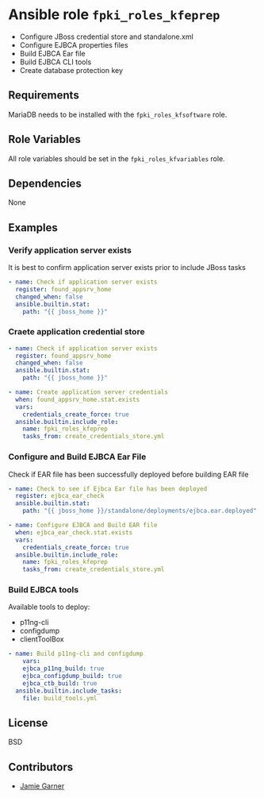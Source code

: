 # Ansible role `fpki_roles_kfeprep`

- Configure JBoss credential store and standalone.xml
- Configure EJBCA properties files
- Build EJBCA Ear file
- Build EJBCA CLI tools
- Create database protection key

## Requirements

MariaDB needs to be installed with the `fpki_roles_kfsoftware` role.

## Role Variables

All role variables should be set in the `fpki_roles_kfvariables` role.

## Dependencies

None

## Examples
### Verify application server exists

It is best to confirm application server exists prior to include JBoss tasks
```yaml
- name: Check if application server exists
  register: found_appsrv_home
  changed_when: false
  ansible.builtin.stat:
    path: "{{ jboss_home }}"
```

### Craete application credential store
```yaml
- name: Check if application server exists
  register: found_appsrv_home
  changed_when: false
  ansible.builtin.stat:
    path: "{{ jboss_home }}"

- name: Create application server credentials
  when: found_appsrv_home.stat.exists
  vars:
    credentials_create_force: true
  ansible.builtin.include_role:
    name: fpki_roles_kfeprep
    tasks_from: create_credentials_store.yml
```

### Configure and Build EJBCA Ear File

Check if EAR file has been successfully deployed before building EAR file

```yaml
- name: Check to see if Ejbca Ear file has been deployed
  register: ejbca_ear_check
  ansible.builtin.stat:
    path: "{{ jboss_home }}/standalone/deployments/ejbca.ear.deployed"

- name: Configure EJBCA and Build EAR file
  when: ejbca_ear_check.stat.exists
  vars:
    credentials_create_force: true
  ansible.builtin.include_role:
    name: fpki_roles_kfeprep
    tasks_from: create_credentials_store.yml    
```

### Build EJBCA tools

Available tools to deploy:
- p11ng-cli
- configdump
- clientToolBox

```yaml
- name: Build p11ng-cli and configdump
    vars:
    ejbca_p11ng_build: true
    ejbca_configdump_build: true
    ejbca_ctb_build: true
  ansible.builtin.include_tasks:
    file: build_tools.yml    
```

## License

BSD

## Contributors

- [Jamie Garner](https://github.com/jtgarner-keyfactor)